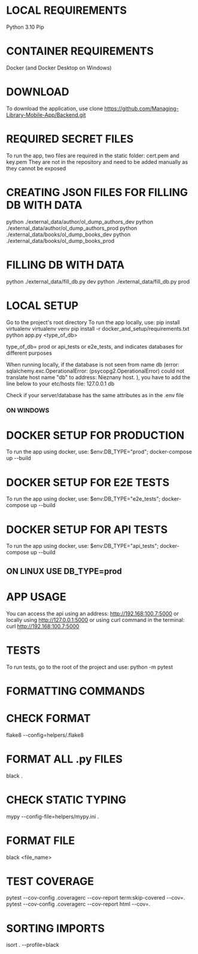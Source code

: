 # LOCAL REQUIREMENTS
Python 3.10
Pip

# CONTAINER REQUIREMENTS
Docker (and Docker Desktop on Windows)

# DOWNLOAD
To download the application, use
clone https://github.com/Managing-Library-Mobile-App/Backend.git

# REQUIRED SECRET FILES
To run the app, two files are required in the static folder: cert.pem and key.pem
They are not in the repository and need to be added manually as they cannot be exposed

# CREATING JSON FILES FOR FILLING DB WITH DATA
python ./external_data/author/ol_dump_authors_dev
python ./external_data/author/ol_dump_authors_prod
python ./external_data/books/ol_dump_books_dev
python ./external_data/books/ol_dump_books_prod

# FILLING DB WITH DATA
python ./external_data/fill_db.py dev
python ./external_data/fill_db.py prod


# LOCAL SETUP
Go to the project's root directory
To run the app locally, use:
pip install virtualenv
virtualenv venv
pip install -r docker_and_setup/requirements.txt
python app.py <type_of_db>

type_of_db= prod or api_tests or e2e_tests, and indicates databases for different purposes

When running locally, if the database is not seen from name db (error: sqlalchemy.exc.OperationalError: (psycopg2.OperationalError) could not translate host name "db" to address: Nieznany host.
), you have to add the line below to your etc/hosts file:
127.0.0.1 db

Check if your server/database has the same attributes as in the .env file

### ON WINDOWS
# DOCKER SETUP FOR PRODUCTION
To run the app using docker, use:
$env:DB_TYPE="prod"; docker-compose up --build

# DOCKER SETUP FOR E2E TESTS
To run the app using docker, use:
$env:DB_TYPE="e2e_tests"; docker-compose up --build

# DOCKER SETUP FOR API TESTS
To run the app using docker, use:
$env:DB_TYPE="api_tests"; docker-compose up --build

## ON LINUX USE DB_TYPE=prod

# APP USAGE
You can access the api using an address: http://192.168:100.7:5000
or locally using http://127.0.0.1:5000
or using curl command in the terminal:
curl http://192.168:100.7:5000

# TESTS
To run tests, go to the root of the project and use:
python -m pytest

# FORMATTING COMMANDS

# CHECK FORMAT
flake8 --config=helpers/.flake8

# FORMAT ALL .py FILES
black .

# CHECK STATIC TYPING
mypy --config-file=helpers/mypy.ini .

# FORMAT FILE
black <file_name>

# TEST COVERAGE
pytest --cov-config .coveragerc --cov-report term:skip-covered --cov=.
pytest --cov-config .coveragerc --cov-report html --cov=.

# SORTING IMPORTS
isort . --profile=black